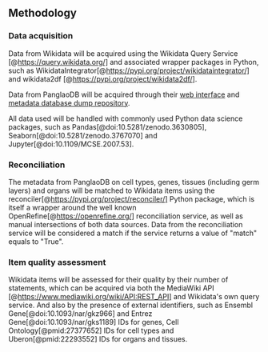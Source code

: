 ## Methodology

### Data acquisition

Data from Wikidata will be acquired using the Wikidata Query Service [@https://query.wikidata.org/] and associated wrapper packages in Python, 
such as WikidataIntegrator[@https://pypi.org/project/wikidataintegrator/] and wikidata2df [@https://pypi.org/project/wikidata2df/].

Data from PanglaoDB will be acquired through their [web interface](https://panglaodb.se/index.html) and [metadata database dump repository](https://github.com/oscar-franzen/PanglaoDB).

All data used will be handled with commonly used Python data science packages, such as Pandas[@doi:10.5281/zenodo.3630805], Seaborn[@doi:10.5281/zenodo.3767070] and Jupyter[@doi:10.1109/MCSE.2007.53].

### Reconciliation

The metadata from PanglaoDB on cell types, genes, tissues (including germ layers) and organs will be matched to Wikidata items using the reconciler[@https://pypi.org/project/reconciler/] Python package, which is itself a wrapper around the well known OpenRefine[@https://openrefine.org/]
reconciliation service, as well as manual intersections of both data sources. 
Data from the reconciliation service will be considered a match if the service returns a value of "match" equals to "True". 

### Item quality assessment

Wikidata items will be assessed for their quality by their number of statements, which can be acquired via both the MediaWiki API [@https://www.mediawiki.org/wiki/API:REST_API] and Wikidata's own query service. And also by the presence of external identifiers, such as Ensembl Gene[@doi:10.1093/nar/gkz966] and Entrez Gene[@doi:10.1093/nar/gks1189] IDs for genes, Cell Ontology[@pmid:27377652] IDs for cell types and Uberon[@pmid:22293552] IDs for organs and tissues. 
